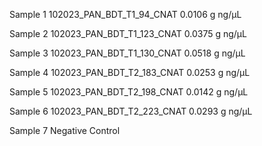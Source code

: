 Sample 1
102023_PAN_BDT_T1_94_CNAT 
0.0106 g
ng/μL

Sample 2
102023_PAN_BDT_T1_123_CNAT
0.0375 g
ng/μL

Sample 3
102023_PAN_BDT_T1_130_CNAT
0.0518 g
ng/μL

Sample 4
102023_PAN_BDT_T2_183_CNAT
0.0253 g
ng/μL

Sample 5
102023_PAN_BDT_T2_198_CNAT
0.0142 g
ng/μL

Sample 6
102023_PAN_BDT_T2_223_CNAT
0.0293 g
ng/μL

Sample 7
Negative Control